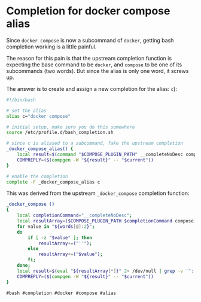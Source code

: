# Completion for docker compose alias

Since `docker compose` is now a subcommand of `docker`, getting bash completion
working is a little painful.

The reason for this pain is that the upstream completion function is expecting
the base command to be `docker`, and `compose` to be one of its subcommands
(two words). But since the alias is only one word, it screws up.

The answer is to create and assign a new completion for the alias:
`c`):

```bash
#!/bin/bash

# set the alias
alias c="docker compose"

# initial setup, make sure you do this somewhere
source /etc/profile.d/bash_completion.sh

# since c is aliased to a subcommand, fake the upstream completion
_docker_compose_alias() {
	local result=$(command "$COMPOSE_PLUGIN_PATH" __completeNoDesc compose "${COMP_WORDS[@]:1}" 2>/dev/null | grep -v '^:[0-9]*$');
	COMPREPLY=($(compgen -W "${result}" -- "$current"))
}

# enable the completion
complete -F _docker_compose_alias c
```

This was derived from the upstream `_docker_compose` completion function:

```bash
_docker_compose ()
{
    local completionCommand="__completeNoDesc";
    local resultArray=($COMPOSE_PLUGIN_PATH $completionCommand compose);
    for value in "${words[@]:2}";
    do
        if [ -z "$value" ]; then
            resultArray+=("''");
        else
            resultArray+=("$value");
        fi;
    done;
    local result=$(eval "${resultArray[*]}" 2> /dev/null | grep -v '^:[0-9]*$');
    COMPREPLY=($(compgen -W "${result}" -- "$current"))
}
```

    #bash #completion #docker #compose #alias

